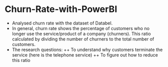 # Churn-Rate-with-PowerBI

+ Analysed churn rate with the dataset of Databel.
+ In general, churn rate shows the percentage of customers who no longer use the service/product of a company (churners). This ratio calculated by dividing the number of churners to the total number of customers.
+ The research questions:
++ To understand why customers terminate the service (here is the telephone service)
++ To figure out how to reduce this ratio
